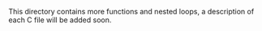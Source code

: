 This directory contains more functions and nested loops, a description of each C file will be added soon.
